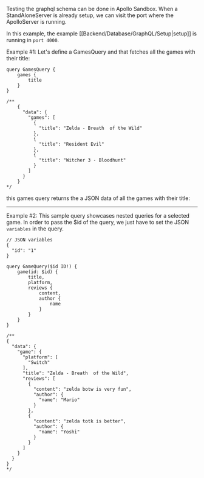 Testing the graphql schema can be done in Apollo Sandbox. 
When a StandAloneServer is already setup, we can visit the port where the ApolloServer is running.

In this example, the example [[Backend/Database/GraphQL/Setup|setup]] is running in `port 4000`.

Example #1:
Let's define a GamesQuery and that fetches all the games with their title:
```
query GamesQuery {
	games {
		title
	}
}

/** 
	{
	  "data": {
	    "games": [
	      {
	        "title": "Zelda - Breath  of the Wild"
	      },
	      {
	        "title": "Resident Evil"
	      },
	      {
	        "title": "Witcher 3 - Bloodhunt"
	      }
	    ]
	  }
	}
*/
```
this games query returns the a JSON data of all the games with their title:

____
Example #2: 
This sample query showcases nested queries for a selected game.
In order to pass the $id of the query, we just have to set the JSON `variables` in the query.
```
// JSON variables
{
  "id": "1"
}
```

```
query GameQuery($id ID!) {
	game(id: $id) {
		title,
		platform,
		reviews {
			content,
			author {
				name
			}
		}
	}
}

/**
{
  "data": {
    "game": {
      "platform": [
        "Switch"
      ],
      "title": "Zelda - Breath  of the Wild",
      "reviews": [
        {
          "content": "zelda botw is very fun",
          "author": {
            "name": "Mario"
          }
        },
        {
          "content": "zelda totk is better",
          "author": {
            "name": "Yoshi"
          }
        }
      ]
    }
  }
}
*/
```
